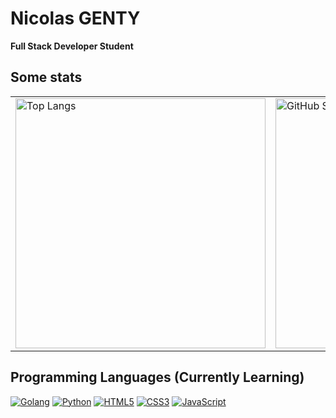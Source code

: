 # Nicolas GENTY
**Full Stack Developer Student**

## Some stats

<table>
  <tr>
    <td>
      <!-- First image: Top Languages -->
      <img src="https://github-readme-stats.vercel.app/api/top-langs/?username=nicgen&layout=compact&langs_count=6&theme=tokyonight&hide_border=true&bg_color=0000" alt="Top Langs" width="400"/>
    </td>
    <td>
      <!-- Second image: GitHub Streak -->
      <a href="https://git.io/streak-stats">
        <img src="https://github-readme-streak-stats.herokuapp.com?user=nicgen&hide_border=true&locale=fr&background=0d1117&ring=52BFEA&stroke=52BFEA&fire=52BFEA&sideNums=FFFFFF&currStreakLabel=FFFFFF&sideLabels=FFFFFF&dates=FFFFFF&currStreakNum=FFFFFF" alt="GitHub Streak" width="400"/>
      </a>
    </td>
  </tr>
</table>

## Programming Languages (Currently Learning)

[![Golang](https://img.shields.io/badge/-Go-000?&logo=Go&logoColor=00ADD8&style=for-the-badge)](https://golang.org/)
[![Python](https://img.shields.io/badge/-Python-000?&logo=Python&logoColor=3776AB&style=for-the-badge)](https://www.python.org/)
[![HTML5](https://img.shields.io/badge/-HTML5-000?&logo=HTML5&logoColor=E34F26&style=for-the-badge)](https://www.w3.org/html/)
[![CSS3](https://img.shields.io/badge/-CSS3-000?&logo=CSS3&logoColor=1572B6&style=for-the-badge)](https://developer.mozilla.org/fr/docs/Web/CSS)
[![JavaScript](https://img.shields.io/badge/-JavaScript-000?&logo=JavaScript&logoColor=F7DF1E&style=for-the-badge)](https://developer.mozilla.org/en-US/docs/Web/JavaScript)
